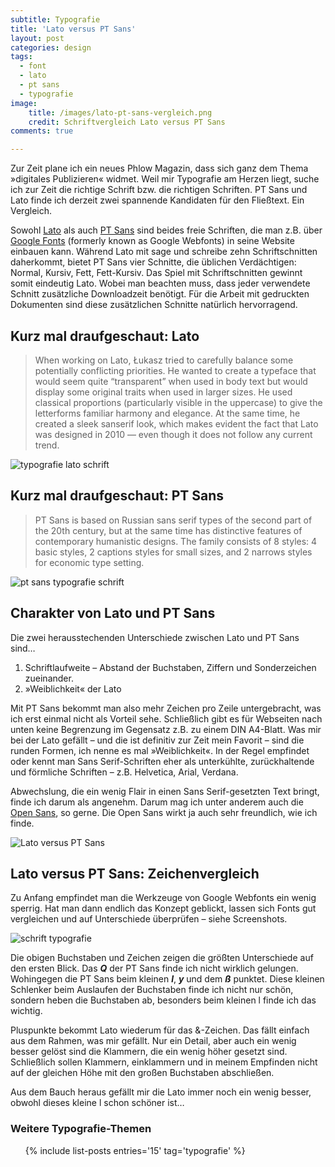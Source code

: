 ```yaml
---
subtitle: Typografie
title: 'Lato versus PT Sans'
layout: post
categories: design
tags:
  - font
  - lato
  - pt sans
  - typografie
image:
    title: /images/lato-pt-sans-vergleich.png
    credit: Schriftvergleich Lato versus PT Sans
comments: true

---
```

Zur Zeit plane ich ein neues Phlow Magazin, dass sich ganz dem Thema »digitales Publizieren« widmet. Weil mir Typografie am Herzen liegt, suche ich zur Zeit die richtige Schrift bzw. die richtigen Schriften. PT Sans und Lato finde ich derzeit zwei spannende Kandidaten für den Fließtext. Ein Vergleich.

Sowohl [Lato][1] als auch [PT Sans][2] sind beides freie Schriften, die man z.B. über [Google Fonts][3] (formerly known as Google Webfonts) in seine Website einbauen kann. Während Lato mit sage und schreibe zehn Schriftschnitten daherkommt, bietet PT Sans vier Schnitte, die üblichen Verdächtigen: Normal, Kursiv, Fett, Fett-Kursiv. Das Spiel mit Schriftschnitten gewinnt somit eindeutig Lato. Wobei man beachten muss, dass jeder verwendete Schnitt zusätzliche Downloadzeit benötigt. Für die Arbeit mit gedruckten Dokumenten sind diese zusätzlichen Schnitte natürlich hervorragend.

## Kurz mal draufgeschaut: Lato

> When working on Lato, Łukasz tried to carefully balance some potentially conflicting priorities. He wanted to create a typeface that would seem quite “transparent” when used in body text but would display some original traits when used in larger sizes. He used classical proportions (particularly visible in the uppercase) to give the letterforms familiar harmony and elegance. At the same time, he created a sleek sanserif look, which makes evident the fact that Lato was designed in 2010 — even though it does not follow any current trend. 

<img src="{{ site.url }}/images/lato-schriftschnitte.png" alt="typografie lato schrift">


## Kurz mal draufgeschaut: PT Sans

> PT Sans is based on Russian sans serif types of the second part of the 20th century, but at the same time has distinctive features of contemporary humanistic designs. The family consists of 8 styles: 4 basic styles, 2 captions styles for small sizes, and 2 narrows styles for economic type setting. 

<img src="{{ site.url }}/images/pt-sans-schriftschnitte.png" alt="pt sans typografie schrift">

## Charakter von Lato und PT Sans

Die zwei herausstechenden Unterschiede zwischen Lato und PT Sans sind&#8230;

1.  Schriftlaufweite – Abstand der Buchstaben, Ziffern und Sonderzeichen zueinander.
2.  »Weiblichkeit« der Lato

Mit PT Sans bekommt man also mehr Zeichen pro Zeile untergebracht, was ich erst einmal nicht als Vorteil sehe. Schließlich gibt es für Webseiten nach unten keine Begrenzung im Gegensatz z.B. zu einem DIN A4-Blatt. Was mir bei der Lato gefällt – und die ist definitiv zur Zeit mein Favorit – sind die runden Formen, ich nenne es mal »Weiblichkeit«. In der Regel empfindet oder kennt man Sans Serif-Schriften eher als unterkühlte, zurückhaltende und förmliche Schriften – z.B. Helvetica, Arial, Verdana.

Abwechslung, die ein wenig Flair in einen Sans Serif-gesetzten Text bringt, finde ich darum als angenehm. Darum mag ich unter anderem auch die [Open Sans][4], so gerne. Die Open Sans wirkt ja auch sehr freundlich, wie ich finde.

<img src="{{ site.url }}/images/lato-versus-pt-sans-2.png" alt="Lato versus PT Sans">

## Lato versus PT Sans: Zeichenvergleich

Zu Anfang empfindet man die Werkzeuge von Google Webfonts ein wenig sperrig. Hat man dann endlich das Konzept geblickt, lassen sich Fonts gut vergleichen und auf Unterschiede überprüfen – siehe Screenshots.

<img src="{{ site.url }}/images/lato-versus-pt-sans.png" alt="schrift typografie">

Die obigen Buchstaben und Zeichen zeigen die größten Unterschiede auf den ersten Blick. Das ***Q*** der PT Sans finde ich nicht wirklich gelungen. Wohingegen die PT Sans beim kleinen ***l***, ***y*** und dem ***ß*** punktet. Diese kleinen Schlenker beim Auslaufen der Buchstaben finde ich nicht nur schön, sondern heben die Buchstaben ab, besonders beim kleinen l finde ich das wichtig.

Pluspunkte bekommt Lato wiederum für das &-Zeichen. Das fällt einfach aus dem Rahmen, was mir gefällt. Nur ein Detail, aber auch ein wenig besser gelöst sind die Klammern, die ein wenig höher gesetzt sind. Schließlich sollen Klammern, einklammern und in meinem Empfinden nicht auf der gleichen Höhe mit den großen Buchstaben abschließen.

Aus dem Bauch heraus gefällt mir die Lato immer noch ein wenig besser, obwohl dieses kleine l schon schöner ist&#8230;


### Weitere Typografie-Themen

<ul>
{% include list-posts entries='15' tag='typografie' %}
</ul>


 [1]: http://www.google.com/fonts/specimen/Lato
 [2]: http://www.google.com/fonts/specimen/PT+Sans
 [3]: http://www.google.com/fonts/
 [4]: http://www.google.com/fonts/specimen/Open+Sans